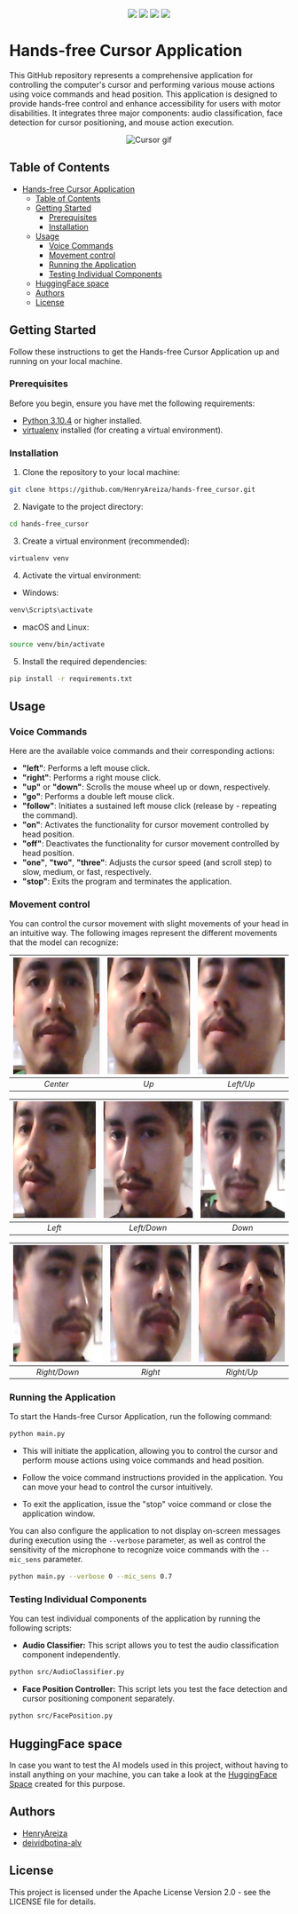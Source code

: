 <p align="center">
    <a href="VERSION" alt="version">
        <img src="https://img.shields.io/badge/version-0.0.0-lightgray" /></a>    
    <a href="LICENSE" alt="License">
        <img src="https://img.shields.io/badge/license-Apache_2.0-blue" /></a>
    <a href="PLATFORM" alt="Platform">
        <img src="https://img.shields.io/badge/platform-linux--64,_macOS,_windows-red" /></a>  
    <a href="CONTRIBUTORS" alt="Contributors">
        <img src="https://img.shields.io/badge/contributors-2-brightgreen" /></a>                
</p>

# Hands-free Cursor Application

This GitHub repository represents a comprehensive application for controlling the computer's cursor and performing various mouse actions using voice commands and head position. This application is designed to provide hands-free control and enhance accessibility for users with motor disabilities. It integrates three major components: audio classification, face detection for cursor positioning, and mouse action execution.

<p align="center">
<img src="https://img1.picmix.com/output/stamp/normal/0/1/7/6/1756710_32c3f.gif" alt="Cursor gif" width="125" height="125"/>
</p>

## Table of Contents

- [Hands-free Cursor Application](#hands-free-cursor-application)
  - [Table of Contents](#table-of-contents)
  - [Getting Started](#getting-started)
    - [Prerequisites](#prerequisites)
    - [Installation](#installation)
  - [Usage](#usage)
    - [Voice Commands](#voice-commands)
    - [Movement control](#movement-control)
    - [Running the Application](#running-the-application)
    - [Testing Individual Components](#testing-individual-components)
  - [HuggingFace space](#huggingface-space)
  - [Authors](#authors)
  - [License](#license)

## Getting Started

Follow these instructions to get the Hands-free Cursor Application up and running on your local machine.

### Prerequisites

Before you begin, ensure you have met the following requirements:

- [Python 3.10.4](https://www.python.org/downloads/release/python-3104/) or higher installed.
- [virtualenv](https://virtualenv.pypa.io/en/latest/) installed (for creating a virtual environment).

### Installation

1. Clone the repository to your local machine:
```bash
git clone https://github.com/HenryAreiza/hands-free_cursor.git
```

2. Navigate to the project directory:
```bash
cd hands-free_cursor
```

3. Create a virtual environment (recommended):
```bash
virtualenv venv
```

4. Activate the virtual environment:
- Windows:
```bash
venv\Scripts\activate
```
- macOS and Linux:
```bash
source venv/bin/activate
```

5. Install the required dependencies:
```bash
pip install -r requirements.txt
```

## Usage

### Voice Commands
Here are the available voice commands and their corresponding actions:
- **"left"**: Performs a left mouse click.
- **"right"**: Performs a right mouse click.
- **"up"** or **"down"**: Scrolls the mouse wheel up or down, respectively.
- **"go"**: Performs a double left mouse click.
- **"follow"**: Initiates a sustained left mouse click (release by - repeating the command).
- **"on"**: Activates the functionality for cursor movement controlled by head position.
- **"off"**: Deactivates the functionality for cursor movement controlled by head position.
- **"one"**, **"two"**, **"three"**: Adjusts the cursor speed (and scroll step) to slow, medium, or fast, respectively.
- **"stop"**: Exits the program and terminates the application.

### Movement control
You can control the cursor movement with slight movements of your head in an intuitive way. The following images represent the different movements that the model can recognize:

| <img src="media/0.jpg" alt="Center" width="200" height="210"> | <img src="media/1.jpg" alt="Up" width="200" height="210"> | <img src="media/8.jpg" alt="Left/Up" width="200" height="210"> |
|:--:|:--:|:--:|
| *Center* | *Up* | *Left/Up* |

| <img src="media/7.jpg" alt="Left" width="200" height="210"> | <img src="media/6.jpg" alt="Left/Down" width="200" height="210"> | <img src="media/5.jpg" alt="Down" width="200" height="210"> |
|:--:|:--:|:--:|
| *Left* | *Left/Down* | *Down* |

| <img src="media/4.jpg" alt="Right/Down" width="200" height="210"> | <img src="media/3.jpg" alt="Right" width="200" height="210"> | <img src="media/2.jpg" alt="Right/Up" width="200" height="210"> |
|:--:|:--:|:--:|
| *Right/Down* | *Right* | *Right/Up* |



### Running the Application
To start the Hands-free Cursor Application, run the following command:
```bash
python main.py
```
- This will initiate the application, allowing you to control the cursor and perform mouse actions using voice commands and head position.

- Follow the voice command instructions provided in the application. You can move your head to control the cursor intuitively.

- To exit the application, issue the "stop" voice command or close the application window.

You can also configure the application to not display on-screen messages during execution using the ```--verbose``` parameter, as well as control the sensitivity of the microphone to recognize voice commands with the ```--mic_sens``` parameter.

```bash
python main.py --verbose 0 --mic_sens 0.7
```

### Testing Individual Components
You can test individual components of the application by running the following scripts:

- **Audio Classifier:**
This script allows you to test the audio classification component independently.
```bash
python src/AudioClassifier.py
```

- **Face Position Controller:**
This script lets you test the face detection and cursor positioning component separately.
```bash
python src/FacePosition.py
```

## HuggingFace space

In case you want to test the AI models used in this project, without having to install anything on your machine, you can take a look at the [HuggingFace Space](https://huggingface.co/spaces/HenRick69/Hands-free_Cursor) created for this purpose.

## Authors
- [HenryAreiza](https://github.com/HenryAreiza)
- [deividbotina-alv](https://github.com/deividbotina-alv)

## License
This project is licensed under the Apache License Version 2.0 - see the LICENSE file for details.






